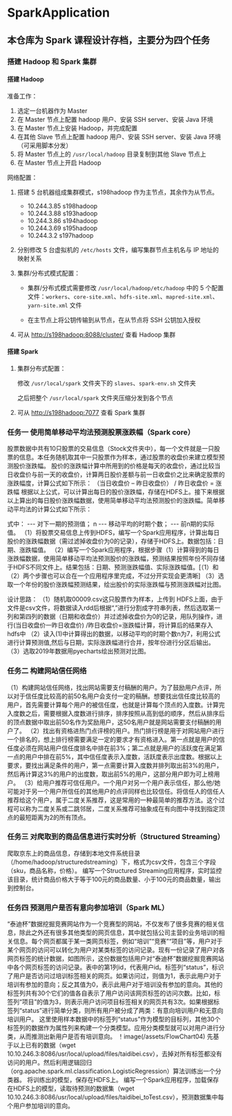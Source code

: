 # SparkApplication

## 本仓库为 Spark 课程设计存档，主要分为四个任务

### 搭建 Hadoop 和 Spark 集群

#### 搭建 Hadoop

准备工作：

1. 选定一台机器作为 Master
2. 在 Master 节点上配置 hadoop 用户、安装 SSH server、安装 Java 环境
3. 在 Master 节点上安装 Hadoop，并完成配置
4. 在其他 Slave 节点上配置 hadoop 用户、安装 SSH server、安装 Java 环境（可采用脚本分发）
5. 将 Master 节点上的 `/usr/local/hadoop` 目录复制到其他 Slave 节点上
6. 在 Master 节点上开启 Hadoop

网络配置：

1. 搭建 5 台机器组成集群模式，s198hadoop 作为主节点，其余作为从节点。
   - 10.244.3.85 s198hadoop
   - 10.244.3.88 s193hadoop
   - 10.244.3.86 s194hadoop
   - 10.244.3.69 s195hadoop
   - 10.244.3.2  s197hadoop


2. 分别修改 5 台虚拟机的 `/etc/hosts` 文件，编写集群节点主机名与 IP 地址的映射关系

3. 集群/分布式模式配置：

   - 集群/分布式模式需要修改 `/usr/local/hadoop/etc/hadoop` 中的 5 个配置文件：`workers`、`core-site.xml`、`hdfs-site.xml`、`mapred-site.xml`、`yarn-site.xml` 文件

   - 在主节点上将公钥传输到从节点，在从节点将 SSH 公钥加入授权

4. 可从 [http://s198hadoop:8088/cluster/](http://s198hadoop:8088/cluster/) 查看 Hadoop 集群

#### 搭建 Spark

1. 集群分布式配置：

   修改 `/usr/local/spark` 文件夹下的 `slaves`、`spark-env.sh` 文件夹

   之后把整个 `/usr/local/spark` 文件夹压缩分发到各个节点

2. 可从 [http://s198hadoop:7077](http://s198hadoop:7077) 查看 Spark 集群


### 任务一 使用简单移动平均法预测股票涨跌幅（Spark core）
股票数据中共有10只股票的交易信息（Stock文件夹中），每一个文件就是一只股票的信息。本任务随机取其中一只股票作为样本，通过股票的收盘价来建立模型预测股价涨跌幅。
股价的涨跌幅计算中所用到的价格是每天的收盘价，通过比较当日收盘价与前一天的收盘价，计算两日股价差额与前一日收盘价之比来确定股票的涨跌幅度，计算公式如下所示：
（当日收盘价 – 昨日收盘价） / 昨日收盘价 = 涨跌幅
根据以上公式，可以计算出每日的股价涨跌幅，存储在HDFS上。接下来根据以上算出的每日股价涨跌幅数据，使用简单移动平均法预测股价的涨跌幅。简单移动平均法的计算公式如下所示：
 
式中：  ---  对下一期的预测值；
      n  ---   移动平均的时期个数；
         ---  前n期的实际值。
（1）将股票交易信息上传到HDFS，编写一个Spark应用程序，计算出每日股价的涨跌幅数据（需过滤掉收盘价为0的记录），存储于HDFS上。数据包括：日期、涨跌幅值。
（2）编写一个Spark应用程序，根据步骤（1）计算得到的每日涨跌幅数据，使用简单移动平均法预测股价的涨跌幅，预测结果按照年份不同存储于HDFS不同文件上。结果包括：日期、预测涨跌幅值、实际涨跌幅值。[（1）和（2）两个步骤也可以合在一个应用程序里完成，不过分开实现会更清晰]
（3）选取一个年份的股价涨跌幅预测结果，绘出股价的实际涨跌幅与预测涨跌幅对比图。

设计思路：
（1）随机取00009.csv这只股票作为样本，上传到 HDFS上面，由于文件是csv文件，将数据读入rdd后根据“,”进行分割成字符串列表，然后选取第一列和第四列的数据（日期和收盘价）并过滤掉收盘价为0的记录，用队列操作，进行(当日收盘价一昨日收盘价) /昨日收盘价=涨跌幅计算，将计算后的结果存入hdfs中
（2）读入(1)中计算得出的数据，以移动平均的时期个数n为7，利用公式 进行计算预测值,然后与日期，实际涨跌幅进行合并，按年份进行分区后输出。
（3）选取2019年数据用pyecharts绘出预测对比图。


### 任务二 构建网站信任网络

（1）构建网站信任网络，找出网站需要支付稿酬的用户。为了鼓励用户点评，所以对于信任度比较高的前50名用户会支付一定的稿酬。想要找出信任度比较高的用户，首先需要计算每个用户的被信任度，也就是计算每个顶点的入度数。计算完入度数之后，需要根据入度数进行排序，排序按照从高到低的顺序，然后从排序后的顶点数据中取出前50名作为奖励用户，这50名用户就是网站需要支付稿酬的用户了。
（2）找出有资格进热门点评榜的用户。热门排行榜是用于对网站用户进行一个排名的，想上排行榜需要满足一定的要求才有资格进入。第一点就是用户的信任度必须在网站用户信任度排名中排在前3%；第二点就是用户的活跃度在满足第一点的用户中排在前5%，其中信任度表示入度数，活跃度表示出度数。根据以上要求，要找出满足条件的用户，第一点需要计算入度数并排列取出前3%的用户，然后再计算这3%的用户的出度数，取出前5%的用户，这部分用户即为可上榜用户。
（3）给用户推荐可信任用户。一个用户对另一个用户表示信任，那么他/她可能对于另一个用户所信任的其他用户的点评同样也比较信任。将信任人的信任人推荐给这个用户，属于二度关系推荐，这是常用的一种最简单的推荐方法。这个过程可以称为二度关系或二跳邻居，二度关系推荐可抽象成在有向图中寻找到指定顶点的最短距离为2的所有顶点。


### 任务三 对爬取到的商品信息进行实时分析（Structured Streaming）

爬取京东上的商品信息，存储到本地文件系统目录（/home/hadoop/structuredstreaming）下，格式为csv文件，包含三个字段（sku，商品名称，价格）。
编写一个Structured Streaming应用程序，实时监控该目录，统计商品价格大于等于100元的商品数量、小于100元的商品数量，输出到控制台。


### 任务四 预测用户是否有意向参加培训（Spark ML）

“泰迪杯”数据挖掘竞赛网站作为一个竞赛型的网站，不仅发布了很多竞赛的相关信息，除此之外还有很多其他类型的网页信息，其中就包括公司主营的业务培训的相关信息。每个网页都属于某一类网页标签，例如“培训”“竞赛”“项目”等，用户对于某个网页的访问可以转化为用户对某类标签的访问记录。现有一份记录了用户对各网页标签的统计数据，如图所示，这份数据包括用户对“泰迪杯”数据挖掘竞赛网站中各个网页标签的访问记录。表中的第1列id，代表用户id。标签列“status”，标识了用户是否访问过培训标签相关的网页。如果访问过，则值为1，表示此用户对于培训有参加的意向；反之其值为0，表示此用户对于培训没有参加的意向。其他的标签列共有30个它们的值各自表示了用户访问该网页标签的访问次数。比如，标签列“项目”的值为3，则表示用户访问项目标签相关的网页共有3次。如果根据标签列“status”进行简单分类，则所有用户被分成了两类：有意向培训用户和无意向培训用户。
这里使用样本数据中的标签列“status”作为模型的目标列，其他30个标签列的数据作为属性列来构建一个分类模型。应用分类模型就可以对用户进行分类，从而推测出新用户是否有培训意向。
！image(/assets/FlowChart04)
先基于以上已有的数据（wget 10.10.246.3:8086/usr/local/upload/files/taidibei.csv），去掉对所有标签都没有访问的用户。然后利用逻辑回归（org.apache.spark.ml.classification.LogisticRegression）算法训练出一个分类器。
将训练出的模型，保存在HDFS上。
编写一个Spark应用程序，加载保存在HDFS上的模型，读取待预测的数据集（wget 10.10.246.3:8086/usr/local/upload/files/taidibei_toTest.csv），预测数据集中每个用户参加培训的意向。
